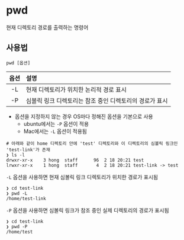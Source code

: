 # pwd

현재 디렉토리 경로를 출력하는 명령어

## 사용법

``` shell
pwd [옵션]
```

| 옵션 	| 설명 	|
|:----:	|:------|
| -L 	| 현재 디렉토리가 위치한 논리적 경로 표시 |
| -P    | 심볼릭 링크 디렉토리는 참조 중인 디렉토리의 경로가 표시 |

* 옵션을 지정하지 않는 경우 OS마다 정해진 옵션을 기본으로 사용
    * ubuntu에서는 `-P` 옵션이 적용
    * Mac에서는 `-L` 옵션이 적용됨

``` shell
# 아래와 같이 home 디렉토리 안에 'test' 디렉토리와 이 디렉토리의 심볼릭 링크인 'test-link'가 존재
❯ ls -l
drwxr-xr-x    3 hong  staff      96  2 18 20:21 test
lrwxr-xr-x    1 hong  staff       4  2 18 20:21 test-link -> test
```

`-L` 옵션을 사용하면 현재 심볼릭 링크 디렉토리가 위치한 경로가 표시됨

``` shell
❯ cd test-link
❯ pwd -L
/home/test-link
```

`-P` 옵션을 사용하면 심볼릭 링크가 참조 중인 실제 디렉토리의 경로가 표시됨

``` shell
❯ cd test-link
❯ pwd -P
/home/test
```
